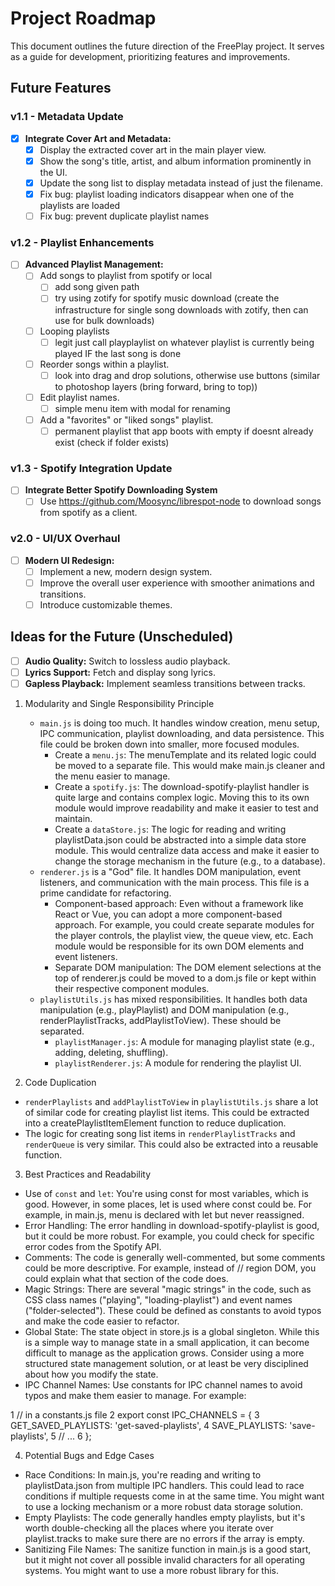 # Project Roadmap

This document outlines the future direction of the FreePlay project. It serves as a guide for development, prioritizing features and improvements.

## Future Features

### v1.1 - Metadata Update

- [x] **Integrate Cover Art and Metadata:**
    - [x] Display the extracted cover art in the main player view.
    - [x] Show the song's title, artist, and album information prominently in the UI.
    - [x] Update the song list to display metadata instead of just the filename.
    - [x] Fix bug: playlist loading indicators disappear when one of the playlists are loaded
    - [ ] Fix bug: prevent duplicate playlist names

### v1.2 - Playlist Enhancements

- [ ] **Advanced Playlist Management:**
    - [ ] Add songs to playlist from spotify or local
      - [ ] add song given path
      - [ ] try using zotify for spotify music download (create the infrastructure for single song downloads with zotify, then can use for bulk downloads)
    - [ ] Looping playlists
      - [ ] legit just call playplaylist on whatever playlist is currently being played IF the last song is done
    - [ ] Reorder songs within a playlist.
      - [ ] look into drag and drop solutions, otherwise use buttons (similar to photoshop layers (bring forward, bring to top))
    - [ ] Edit playlist names.
      - [ ] simple menu item with modal for renaming
    - [ ] Add a "favorites" or "liked songs" playlist.
      - [ ] permanent playlist that app boots with empty if doesnt already exist (check if folder exists)
  
### v1.3 - Spotify Integration Update

- [ ] **Integrate Better Spotify Downloading System**   
    - [ ] Use https://github.com/Moosync/librespot-node to download songs from spotify as a client.

### v2.0 - UI/UX Overhaul

- [ ] **Modern UI Redesign:**
    - [ ] Implement a new, modern design system.
    - [ ] Improve the overall user experience with smoother animations and transitions.
    - [ ] Introduce customizable themes.

## Ideas for the Future (Unscheduled)

- [ ] **Audio Quality:** Switch to lossless audio playback.
- [ ] **Lyrics Support:** Fetch and display song lyrics.
- [ ] **Gapless Playback:** Implement seamless transitions between tracks.

1. Modularity and Single Responsibility Principle

   * `main.js` is doing too much. It handles window creation, menu setup, IPC communication, playlist downloading, and
     data persistence. This file could be broken down into smaller, more focused modules.
       * Create a `menu.js`: The menuTemplate and its related logic could be moved to a separate file. This would make
         main.js cleaner and the menu easier to manage.
       * Create a `spotify.js`: The download-spotify-playlist handler is quite large and contains complex logic. Moving
         this to its own module would improve readability and make it easier to test and maintain.
       * Create a `dataStore.js`: The logic for reading and writing playlistData.json could be abstracted into a simple
         data store module. This would centralize data access and make it easier to change the storage mechanism in the
         future (e.g., to a database).
   * `renderer.js` is a "God" file. It handles DOM manipulation, event listeners, and communication with the main process.
     This file is a prime candidate for refactoring.
       * Component-based approach: Even without a framework like React or Vue, you can adopt a more component-based
         approach. For example, you could create separate modules for the player controls, the playlist view, the queue
         view, etc. Each module would be responsible for its own DOM elements and event listeners.
       * Separate DOM manipulation: The DOM element selections at the top of renderer.js could be moved to a dom.js file
         or kept within their respective component modules.
   * `playlistUtils.js` has mixed responsibilities. It handles both data manipulation (e.g., playPlaylist) and DOM
     manipulation (e.g., renderPlaylistTracks, addPlaylistToView). These should be separated.
       * `playlistManager.js`: A module for managing playlist state (e.g., adding, deleting, shuffling).
       * `playlistRenderer.js`: A module for rendering the playlist UI.

  2. Code Duplication

   * `renderPlaylists` and `addPlaylistToView` in `playlistUtils.js` share a lot of similar code for creating playlist 
     list items. This could be extracted into a createPlaylistItemElement function to reduce duplication.
   * The logic for creating song list items in `renderPlaylistTracks` and `renderQueue` is very similar. This could also
     be extracted into a reusable function.

  3. Best Practices and Readability

   * Use of `const` and `let`: You're using const for most variables, which is good. However, in some places, let is used
     where const could be. For example, in main.js, menu is declared with let but never reassigned.
   * Error Handling: The error handling in download-spotify-playlist is good, but it could be more robust. For example,
     you could check for specific error codes from the Spotify API.
   * Comments: The code is generally well-commented, but some comments could be more descriptive. For example, instead of
     // region DOM, you could explain what that section of the code does.
   * Magic Strings: There are several "magic strings" in the code, such as CSS class names ("playing", "loading-playlist")
     and event names ("folder-selected"). These could be defined as constants to avoid typos and make the code easier to
     refactor.
   * Global State: The state object in store.js is a global singleton. While this is a simple way to manage state in a
     small application, it can become difficult to manage as the application grows. Consider using a more structured state
     management solution, or at least be very disciplined about how you modify the state.
   * IPC Channel Names: Use constants for IPC channel names to avoid typos and make them easier to manage. For example:

   1     // in a constants.js file
   2     export const IPC_CHANNELS = {
   3         GET_SAVED_PLAYLISTS: 'get-saved-playlists',
   4         SAVE_PLAYLISTS: 'save-playlists',
   5         // ...
   6     };

  4. Potential Bugs and Edge Cases

   * Race Conditions: In main.js, you're reading and writing to playlistData.json from multiple IPC handlers. This could
     lead to race conditions if multiple requests come in at the same time. You might want to use a locking mechanism or a
     more robust data storage solution.
   * Empty Playlists: The code generally handles empty playlists, but it's worth double-checking all the places where you
     iterate over playlist.tracks to make sure there are no errors if the array is empty.
   * Sanitizing File Names: The sanitize function in main.js is a good start, but it might not cover all possible invalid
     characters for all operating systems. You might want to use a more robust library for this.